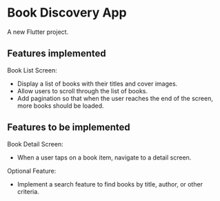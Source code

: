 # Book Discovery App

A new Flutter project.

## Features implemented

Book List Screen:
   - Display a list of books with their titles and cover images.
   - Allow users to scroll through the list of books.
   - Add pagination so that when the user reaches the end of the screen, more  books should be loaded.

## Features to be implemented

Book Detail Screen:
   - When a user taps on a book item, navigate to a detail screen.

Optional Feature:
   - Implement a search feature to find books by title, author, or other criteria.


